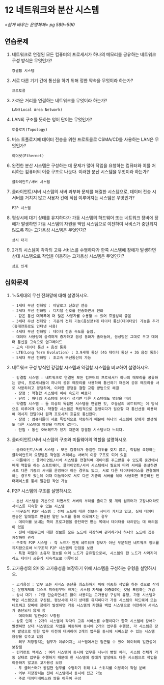 # 12 네트워크와 분산 시스템

*<쉽게 배우는 운영체제> pg 589~590*



## 연습문제

1. 네트워크로 연결된 모든 컴퓨터의 프로세서가 하나의 메모리를 공유하는 네트워크 구성 방식은 무엇인가?

   ```
   강결합 시스템
   ```

2. 서로 다른 기기 간에 통신을 하기 위해 정한 약속을 무엇이라 하는가?

   ```
   프로토콜
   ```

3. 가까운 거리를 연결하는 네트워크를 무엇이라 하는가?

   ```
   LAN(Local Area Network)
   ```

4. LAN의 구조를 뜻하는 영어 단어는 무엇인가?

   ```
   토폴로지(Topology)
   ```

5. 버스 토폴로지에 데이터 전송을 위한 프로토콜로 CSMA/CD를 사용하는 LAN은 무엇인가?

   ```
   이더넷(Ethernet)
   ```

6. 완전한 분산 시스템은 구성하는 데 문제가 많아 작업을 요청하는 컴퓨터와 이를 처리하는 컴퓨터의 이중 구조로 나눈다. 이러한 분산 시스템을 무엇이라 하는가? 

   ```
   클라이언트/서버 시스템
   ```

7. 클라이언트/서버 시스템의 서버 과부화 문제를 해결한 시스템으로, 데이터 전송 시 서버를 거치지 않고 사용자 간에 직접 이루어지는 시스템은 무엇인가?

   ```
   P2P 시스템
   ```

8. 평상시에 대기 상태를 유지하다가 가동 시스템의 하드웨어 또는 네트워크 장비에 장애가 발생하면 가동 시스템의 자원을 백업 시스템으로 이전하여 서비스가 중단되지 않도록 하는 고가용성 시스템은 무엇인가?

   ```
   상시 대기
   ```

9. 2개의 시스템이 각각의 고유 서비스를 수행하다가 한쪽 시스템에 장애가 발생하면 상대 시스템으로 작업을 이동하는 고가용성 시스템은 무엇인가?

   ```
   상호 인계
   ```




## 심화문제

1. 1~5세대의 무선 전화망에 대해 설명하시오.

   ```
   - 1세대 무선 전화망 : 아날로그 신호만 전송
   - 2세대 무선 전화망 : 디지털 신호를 전송하면서 진화
   	- 같은 통신 대역폭에 더 많은 사용자를 수용할 수 있어 효율성이 좋음
   - 3세대 무선 전화망 : 기존의 전화 기능(음성망)에 데이터 통신(데이터망) 기능을 추가(휴대전화로도 인터넷 사용)
   - 4세대 무선 전화망 : 데이터 전송 속도를 높임,
   - 데이터 사용량이 급격하게 증가하고 음성 통화가 줄어들어, 음성망은 그대로 두고 데이터 통신을 고속으로 업그레이드
   - 고속 데이터 통신 + 음성 통화
   - LTE(Long Term Evolution) : 3.9세대 통신 (4G 데이터 통신 + 3G 음성 통화)
   - 5세대 무선 전화망 : 초고속 무선통신이 가능
   ```

2. 네트워크 구성 방식인 강결합 시스템과 약결합 시스템을 비교하여 설명하시오.

   ```
   - 강결합 시스템 : 네트워크로 연결된 모든 컴퓨터의 프로세서가 하나의 메모리를 공유하는 방식, 프로세서들이 하나의 공유 메모리를 사용하여 통신하기 때문에 공유 메모리를 서로 사용하려고 경쟁하며, 이러한 경쟁을 결합 교환 방법으로 해결
   	- 장점 : 약결합 시스템에 비해 속도가 빠르다
   	- 단점 : 하나의 시스템에 문제가 생기면 다른 시스템에도 영향을 미침
   - 약결합 시스템 : 둘 이상의 독립된 시스템을 연결한 것, 오늘날의 네트워크는 이 방식으로 이루어져 있다. 약결합 시스템은 독립적으로 운영되다가 필요할 때 통신선을 이용하여 메시지 전달이나 원격 프로시저 호출로 통신한다.
   	- 장점 : 컴퓨터들이 서로 독립적으로 작동하기 때문에 하나의 시스템에 장애가 발생해도 다른 시스템에 영향을 미치지 않는다.
   	- 단점 : 통신 오버헤드가 있기 때문에 강결합 시스템보다 느리다.
   ```
   
3. 클라이언트/서버 시스템의 구조와 미들웨어의 역할을 설명하시오.

   ```
   - 클라이언트/서버 시스템 : 모든 컴퓨터가 동일한 지위를 갖지 않고, 작업을 요청하는 클라이언트와 요청받은 작업을 처리하는 서버의 이중 구조로 되어 있음
   - 미들웨어 : 클라이언트/서버 시스템을 연결하여 데이터를 주고받을 수 있도록 중간에서 매개 역할을 하는 소프트웨어, 클라이언트/서버 시스템에서 필요에 따라 서버를 증설하면 서로 다른 기종의 서버를 운영해야 하는 경우도 있고, 서로 다른 데이터베이스를 연결해야 하는 경우도 있는데 이때 미들웨어로 서로 다른 기종의 서버를 묶어 사용하면 표준화된 인터페이스를 통해 일관된 작업 가능
   ```
   
4. P2P 시스템의 구조를 설명하시오.

   ```
   - 분산 시스템을 기본으로 하면서도 서버의 부하를 줄이고 몇 개의 컴퓨터가 고장나더라도 서비스를 지속할 수 있는 시스템
   - 비구조적 P2P 시스템 : 전체 노드에 대한 정보는 서버가 가지고 있고, 실제 데이터 전송은 일대일로 연결된 말단 노드를 통해 이루어지는 경우
   	- 데이터를 보내는 쪽이 프로그램을 중단하면 받는 쪽에서 데이터를 내려받는 데 어려움이 있음
   	- 전체 네트워크에 대한 정보를 모든 노드에 저장하여 관리하거나 하나의 노드에 집중 저장하여 관리
   - 구조적 P2P 시스템 : 각 노드가 전체 네트워크 정보가 아닌 부분적인 네트워크 정보를 유지함으로써 비구조적 P2P 시스템의 단점을 보완
   	- 특정 파일의 소유자 정보를 여러 노드가 공유함으로써, 시스템의 한 노드가 사라지더라도 데이터 공유가 지속적으로 이루어짐
   ```
   
5. 고가용성의 의미와 고가용성을 보장하기 위해 시스템을 구성하는 유형을 설명하시오.

   ```
   - 고가용성 : 업무 또는 서비스 중단을 최소화하기 위해 이중화 작업을 하는 것으로 작게는 운영체제의 디스크 미러링부터 크게는 시스템 자체를 이중화하는 것을 포함하는 개념
   - 상시 대기 : 가장 단순하면서도 많이 사용되는 고가용성 구성의 유형, 가동 시스템과 백업 시스템으로 구성됨, 평상시에 대기 상태를 유지하다가 가동 시스템의 하드웨어 또는 네트워크 장비에 장애가 발생하면 가동 시스템의 자원을 백업 시스템으로 이전하여 서비스가 중단되지 않게 함
   	- 데이터의 일관성이 보장됨
   - 상호 인계 : 2개의 시스템이 각각의 고유 서비스를 수행하다가 한쪽 시스템에 장애가 발생하면 상대 시스템으로 작업을 이동하여 동시에 2개의 업무를 수행함, 각 시스템은 장애 발생으로 인한 업무 이전에 대비하여 2개의 업무를 동시에 서비스할 수 있는 시스템 용량을 갖추고 있음
   	- 외부 저장장치는 업무가 이루어지는 시스템에서만 접근할 수 있어 데이터의 일관성이 보장됨
   - 컨커런트 액세스 : 여러 시스템이 동시에 업무를 나누어 병렬 처리, 시스템 전체가 가동 상태로 업무를 수행하기 때문에 한 시스템에 장애가 발생해도 다른 시스템으로 작업을 이동하지 않고도 고가용성 보장
   	- 두 클러스터가 동일한 업무를 수행하기 위해 L4 스위치를 이용하여 작업 분배
   	- 외부 저장장치는 전체 시스템에서 동시에 접근 가능
   	- 주로 데이터베이스와 쌍을 이루어 구성
   ```

